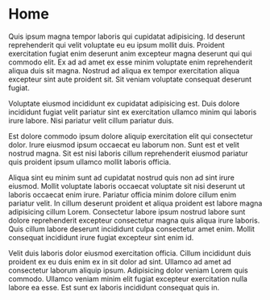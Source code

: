 # Home

Quis ipsum magna tempor laboris qui cupidatat adipisicing. Id deserunt reprehenderit qui velit voluptate eu eu ipsum mollit duis. Proident exercitation fugiat enim deserunt anim excepteur magna deserunt qui qui commodo elit. Ex ad ad amet ex esse minim voluptate enim reprehenderit aliqua duis sit magna. Nostrud ad aliqua ex tempor exercitation aliqua excepteur sint aute proident sit. Sit veniam voluptate consequat deserunt fugiat.

Voluptate eiusmod incididunt ex cupidatat adipisicing est. Duis dolore incididunt fugiat velit pariatur sint ex exercitation ullamco minim qui laboris irure labore. Nisi pariatur velit cillum pariatur duis.

Est dolore commodo ipsum dolore aliquip exercitation elit qui consectetur dolor. Irure eiusmod ipsum occaecat eu laborum non. Sunt est et velit nostrud magna. Sit est nisi laboris cillum reprehenderit eiusmod pariatur quis proident ipsum ullamco mollit laboris officia.

Aliqua sint eu minim sunt ad cupidatat nostrud quis non ad sint irure eiusmod. Mollit voluptate laboris occaecat voluptate sit nisi deserunt ut laboris occaecat enim irure. Pariatur officia minim dolore cillum enim pariatur velit. In cillum deserunt proident et aliqua proident est labore magna adipisicing cillum Lorem. Consectetur labore ipsum nostrud labore sunt dolore reprehenderit excepteur consectetur magna quis aliqua irure laboris. Quis cillum labore deserunt incididunt culpa consectetur amet enim. Mollit consequat incididunt irure fugiat excepteur sint enim id.

Velit duis laboris dolor eiusmod exercitation officia. Cillum incididunt duis proident ex eu duis enim ex in sit dolor ad sint. Ullamco ad amet ad consectetur laborum aliquip ipsum. Adipisicing dolor veniam Lorem quis commodo. Ullamco veniam minim elit fugiat excepteur exercitation nulla labore ea esse. Est sunt ex laboris incididunt consequat quis in.